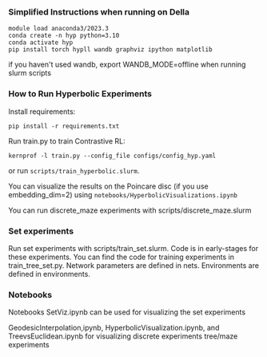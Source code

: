 ### Simplified Instructions when running on Della
```
module load anaconda3/2023.3
conda create -n hyp python=3.10
conda activate hyp
pip install torch hypll wandb graphviz ipython matplotlib
```
if you haven't used wandb, export WANDB_MODE=offline when running slurm scripts


### How to Run Hyperbolic Experiments
Install requirements:
```
pip install -r requirements.txt
```

Run train.py to train Contrastive RL:
```
kernprof -l train.py --config_file configs/config_hyp.yaml
```
or run `scripts/train_hyperbolic.slurm`.

You can visualize the results on the Poincare disc (if you use embedding_dim=2) using `notebooks/HyperbolicVisualizations.ipynb`

You can run discrete_maze experiments with scripts/discrete_maze.slurm

### Set experiments
Run set experiments with scripts/train_set.slurm. Code is in early-stages for these experiments. You can find the code for training experiments in train_tree_set.py. Network parameters are defined in nets. Environments are defined in environments.

### Notebooks
Notebooks SetViz.ipynb can be used for visualizing the set experiments

GeodesicInterpolation,ipynb, HyperbolicVisualization.ipynb, and TreevsEuclidean.ipynb for visualizing discrete experiments tree/maze experiments